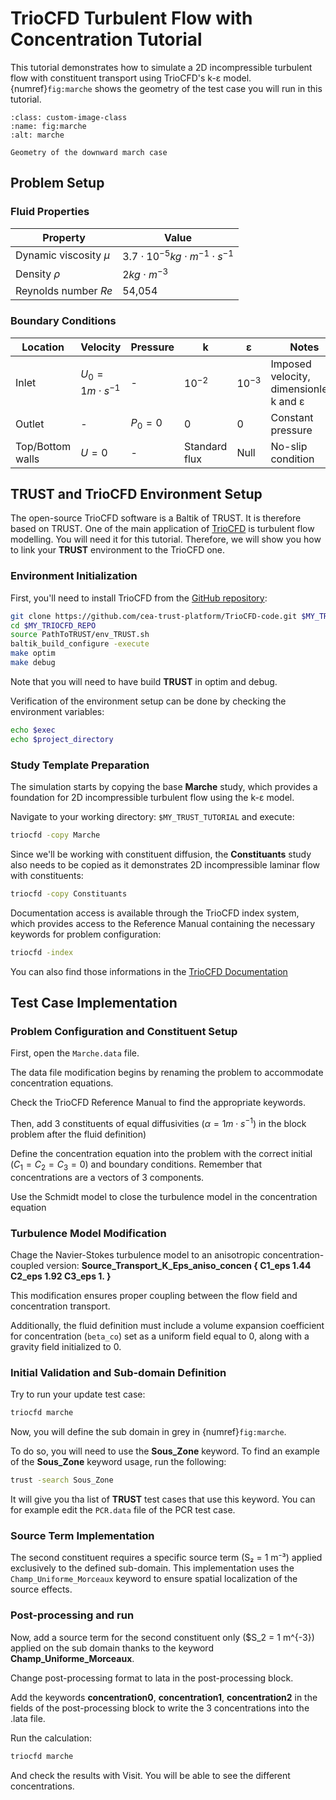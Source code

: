 # TrioCFD Turbulent Flow with Concentration Tutorial

This tutorial demonstrates how to simulate a 2D incompressible turbulent flow with constituent transport using TrioCFD's k-ε model. {numref}`fig:marche` shows the geometry of the test case you will run in this tutorial.

```{figure} FIGURES/marche.png
:class: custom-image-class
:name: fig:marche
:alt: marche

Geometry of the downward march case
```
## Problem Setup

### Fluid Properties

| Property  | Value  |
|----------|--------|
| Dynamic viscosity  $μ$ | $3.7 \cdot 10^{-5} kg \cdot m^{-1} \cdot s^{-1}$ |
| Density  $ρ$ | $2 kg \cdot m^{-3}$ |
| Reynolds number  $Re$ | 54,054   |


### Boundary Conditions

| Location | Velocity | Pressure | k | ε | Notes |
|----------|----------|----------|---|---|-------|
| Inlet | $U_0 = 1 m \cdot s^{-1}$ | - | $10^{-2}$ | $10^{-3}$ | Imposed velocity, dimensionless k and ε |
| Outlet | - | $P_0 = 0$ | 0 | 0 | Constant pressure |
| Top/Bottom walls | $U = 0$ | - | Standard flux | Null | No-slip condition |

## TRUST and TrioCFD Environment Setup

The open-source TrioCFD software is a Baltik of TRUST. It is therefore based on TRUST. One of the main application of [TrioCFD](https://triocfd.cea.fr/) is turbulent flow modelling. You will need it for this tutorial. Therefore, we will show you how to link your **TRUST** environment to the TrioCFD one.

### Environment Initialization

First, you'll need to install TrioCFD from the [GitHub repository](https://github.com/cea-trust-platform/TrioCFD-code):

```bash
git clone https://github.com/cea-trust-platform/TrioCFD-code.git $MY_TRIOCFD_REPO
cd $MY_TRIOCFD_REPO
source PathToTRUST/env_TRUST.sh
baltik_build_configure -execute
make optim
make debug 
```
Note that you will need to have build **TRUST** in optim and debug.

Verification of the environment setup can be done by checking the environment variables:
```bash
echo $exec
echo $project_directory
```

### Study Template Preparation

The simulation starts by copying the base **Marche** study, which provides a foundation for 2D incompressible turbulent flow using the k-ε model. 

Navigate to your working directory: `$MY_TRUST_TUTORIAL` and execute:

```bash
triocfd -copy Marche
```

Since we'll be working with constituent diffusion, the **Constituants** study also needs to be copied as it demonstrates 2D incompressible laminar flow with constituents:

```bash
triocfd -copy Constituants
```

Documentation access is available through the TrioCFD index system, which provides access to the Reference Manual containing the necessary keywords for problem configuration:

```bash
triocfd -index
```

You can also find those informations in the [TrioCFD Documentation](https://triocfd-documentation.readthedocs.io/en/latest/)

## Test Case Implementation

### Problem Configuration and Constituent Setup

First, open the `Marche.data` file. 

The data file modification begins by renaming the problem to accommodate concentration equations. 

Check the TrioCFD Reference Manual to find the appropriate keywords. 

Then, add 3 constituents of equal diffusivities ($\alpha = 1 m \cdot s ^{-1}$) in the block problem after the fluid definition)

Define the concentration equation into the problem with the correct initial ($C_1 = C_2 = C_3 = 0$) and boundary conditions.
Remember that concentrations are a vectors of 3 components.

Use the Schmidt model to close the turbulence model in the concentration equation

### Turbulence Model Modification

Chage the Navier-Stokes turbulence model to an anisotropic concentration-coupled version: **Source_Transport_K_Eps_aniso_concen { C1_eps 1.44 C2_eps 1.92 C3_eps 1. }**


This modification ensures proper coupling between the flow field and concentration transport. 

Additionally, the fluid definition must include a volume expansion coefficient for concentration (`beta_co`) set as a uniform field equal to 0, along with a gravity field initialized to 0.

### Initial Validation and Sub-domain Definition

Try to run your update test case:
```bash
triocfd marche
```

Now, you will define the sub domain in grey in {numref}`fig:marche`. 

To do so, you will need to use the **Sous_Zone** keyword. To find an example of the **Sous_Zone** keyword usage, run the following:
```bash
trust -search Sous_Zone
```
It will give you tha list of **TRUST** test cases that use this keyword. You can for example edit the `PCR.data` file of the PCR test case.  

### Source Term Implementation


The second constituent requires a specific source term (S₂ = 1 m⁻³) applied exclusively to the defined sub-domain. This implementation uses the `Champ_Uniforme_Morceaux` keyword to ensure spatial localization of the source effects.

### Post-processing and run

Now, add a source term for the second constituent only ($S_2 = 1 m^{-3}) applied on the sub domain thanks to the keyword **Champ_Uniforme_Morceaux**.

Change post-processing format to lata in the post-processing block.

Add the keywords **concentration0**, **concentration1**, **concentration2** in the fields of the post-processing block to write the 3 concentrations into the .lata file.

Run the calculation:
```bash
triocfd marche
```

And check the results with Visit. You will be able to see the different concentrations.